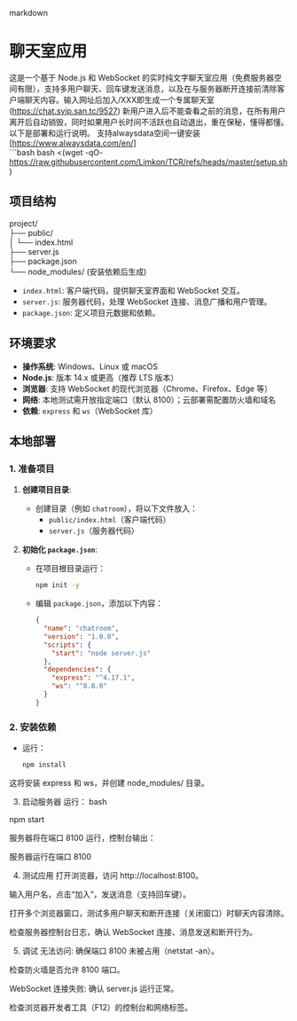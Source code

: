 markdown

# 聊天室应用

这是一个基于 Node.js 和 WebSocket 的实时纯文字聊天室应用（免费服务器空间有限），支持多用户聊天、回车键发送消息，以及在与服务器断开连接前清除客户端聊天内容。输入网址后加入/XXX即生成一个专属聊天室(https://chat.svip.san.tc/9527)  新用户进入后不能查看之前的消息，在所有用户离开后自动销毁，同时如果用户长时间不活跃也自动退出，重在保秘，懂得都懂。以下是部署和运行说明。
支持alwaysdata空间一键安装[https://www.alwaysdata.com/en/]   
     ```bash
     bash <(wget -qO- https://raw.githubusercontent.com/Limkon/TCR/refs/heads/master/setup.sh)
     
## 项目结构

project/   
├── public/   
│   └── index.html   
├── server.js   
├── package.json   
└── node_modules/ (安装依赖后生成)   

- `index.html`: 客户端代码，提供聊天室界面和 WebSocket 交互。
- `server.js`: 服务器代码，处理 WebSocket 连接、消息广播和用户管理。
- `package.json`: 定义项目元数据和依赖。

## 环境要求

- **操作系统**: Windows、Linux 或 macOS
- **Node.js**: 版本 14.x 或更高（推荐 LTS 版本）
- **浏览器**: 支持 WebSocket 的现代浏览器（Chrome、Firefox、Edge 等）
- **网络**: 本地测试需开放指定端口（默认 8100）；云部署需配置防火墙和域名
- **依赖**: `express` 和 `ws`（WebSocket 库）

## 本地部署

### 1. 准备项目

1. **创建项目目录**:
   - 创建目录（例如 `chatroom`），将以下文件放入：
     - `public/index.html`（客户端代码）
     - `server.js`（服务器代码）

2. **初始化 `package.json`**:
   - 在项目根目录运行：
     ```bash
     npm init -y
     ```
   - 编辑 `package.json`，添加以下内容：
     ```json
     {
       "name": "chatroom",
       "version": "1.0.0",
       "scripts": {
         "start": "node server.js"
       },
       "dependencies": {
         "express": "^4.17.1",
         "ws": "^8.8.0"
       }
     }
     ```

### 2. 安装依赖

- 运行：
  ```bash
  npm install

这将安装 express 和 ws，并创建 node_modules/ 目录。

3. 启动服务器
运行：
bash

npm start

服务器将在端口 8100 运行，控制台输出：

服务器运行在端口 8100

4. 测试应用
打开浏览器，访问 http://localhost:8100。

输入用户名，点击“加入”，发送消息（支持回车键）。

打开多个浏览器窗口，测试多用户聊天和断开连接（关闭窗口）时聊天内容清除。

检查服务器控制台日志，确认 WebSocket 连接、消息发送和断开行为。

5. 调试
无法访问:
确保端口 8100 未被占用（netstat -an）。

检查防火墙是否允许 8100 端口。

WebSocket 连接失败:
确认 server.js 运行正常。

检查浏览器开发者工具（F12）的控制台和网络标签。

